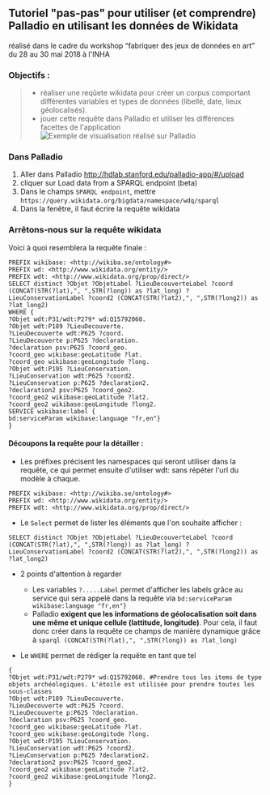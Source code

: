 ## Tutoriel "pas-pas" pour utiliser (et comprendre) Palladio en utilisant les données de Wikidata
réalisé dans le cadre du workshop “fabriquer des jeux de données en art” du 28 au 30 mai 2018 à l'INHA

### Objectifs : 
> * réaliser une reqûete wikidata pour créer un corpus comportant différentes variables et types de données (libellé, date, lieux géolocalisés).
> * jouer cette requête dans Palladio et utiliser les différences facettes de l'application
> ![Exemple de visualisation réalisé sur Palladio](url)


### Dans Palladio
1. Aller dans Palladio http://hdlab.stanford.edu/palladio-app/#/upload 
2. cliquer sur Load data from a SPARQL endpoint (beta) 
3. Dans le champs ````SPARQL endpoint````, mettre ````https://query.wikidata.org/bigdata/namespace/wdq/sparql````
4. Dans la fenêtre, il faut écrire la requête wikidata

### Arrêtons-nous sur la requête wikidata

Voici à quoi resemblera la requête finale : 

````sparql
PREFIX wikibase: <http://wikiba.se/ontology#>
PREFIX wd: <http://www.wikidata.org/entity/>
PREFIX wdt: <http://www.wikidata.org/prop/direct/>
SELECT distinct ?Objet ?ObjetLabel ?LieuDecouverteLabel ?coord (CONCAT(STR(?lat),", ",STR(?long)) as ?lat_long) ?LieuConservationLabel ?coord2 (CONCAT(STR(?lat2),", ",STR(?long2)) as ?lat_long2)
WHERE {
?Objet wdt:P31/wdt:P279* wd:Q15792060.
?Objet wdt:P189 ?LieuDecouverte.
?LieuDecouverte wdt:P625 ?coord.
?LieuDecouverte p:P625 ?declaration.
?declaration psv:P625 ?coord_geo.
?coord_geo wikibase:geoLatitude ?lat.
?coord_geo wikibase:geoLongitude ?long.
?Objet wdt:P195 ?LieuConservation.
?LieuConservation wdt:P625 ?coord2.
?LieuConservation p:P625 ?declaration2.
?declaration2 psv:P625 ?coord_geo2.
?coord_geo2 wikibase:geoLatitude ?lat2.
?coord_geo2 wikibase:geoLongitude ?long2.
SERVICE wikibase:label {
bd:serviceParam wikibase:language "fr,en"}
}
````
#### Découpons la requête pour la détailler :

* Les préfixes précisent les namespaces qui seront utiliser dans la requête, ce qui permet ensuite d'utiliser wdt: sans répéter l'url du modèle à chaque.
````sparql
PREFIX wikibase: <http://wikiba.se/ontology#>
PREFIX wd: <http://www.wikidata.org/entity/>
PREFIX wdt: <http://www.wikidata.org/prop/direct/>
````

* Le ````Select```` permet de lister les éléments que l'on souhaite afficher :
````sparql
SELECT distinct ?Objet ?ObjetLabel ?LieuDecouverteLabel ?coord (CONCAT(STR(?lat),", ",STR(?long)) as ?lat_long) ?LieuConservationLabel ?coord2 (CONCAT(STR(?lat2),", ",STR(?long2)) as ?lat_long2)
````
   * 2 points d'attention à regarder 
      * Les variables ````?.....Label```` permet d'afficher les labels grâce au service qui sera appelé dans la requête via 
  ````bd:serviceParam wikibase:language "fr,en"}````
      * Palladio **exigent que les informations de géolocalisation soit dans une même et unique cellule (lattitude, longitude)**. Pour cela, il faut donc créer dans la requête ce champs de manière dynamique grâce à ````sparql
      (CONCAT(STR(?lat),", ",STR(?long)) as ?lat_long)````

* Le ````WHERE```` permet de rédiger la requête en tant que tel 

````sparql
{
?Objet wdt:P31/wdt:P279* wd:Q15792060. #Prendre tous les items de type objets archéologiques. L'étoile est utilisée pour prendre toutes les sous-classes
?Objet wdt:P189 ?LieuDecouverte.
?LieuDecouverte wdt:P625 ?coord.
?LieuDecouverte p:P625 ?declaration.
?declaration psv:P625 ?coord_geo.
?coord_geo wikibase:geoLatitude ?lat.
?coord_geo wikibase:geoLongitude ?long.
?Objet wdt:P195 ?LieuConservation.
?LieuConservation wdt:P625 ?coord2.
?LieuConservation p:P625 ?declaration2.
?declaration2 psv:P625 ?coord_geo2.
?coord_geo2 wikibase:geoLatitude ?lat2.
?coord_geo2 wikibase:geoLongitude ?long2.
}
````